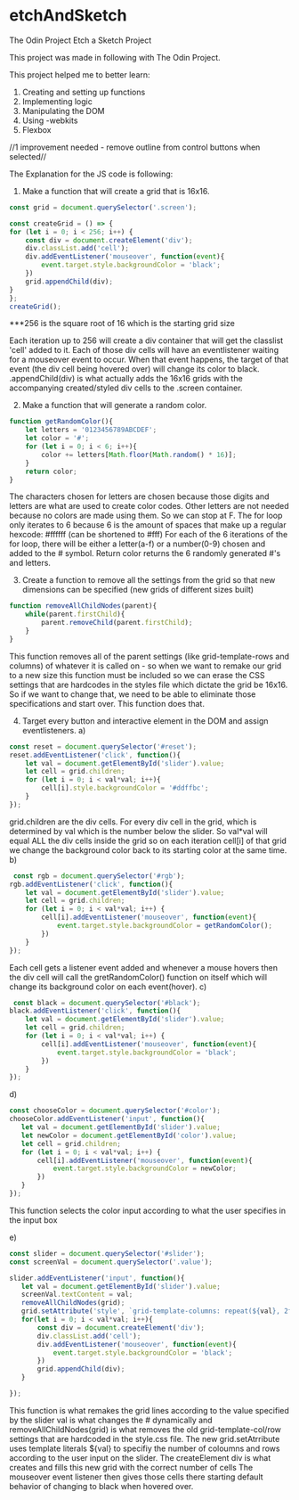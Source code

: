 # etchAndSketch
The Odin Project Etch a Sketch Project


This project was made in following with The Odin Project.

This project helped me to better learn:
1) Creating and setting up functions
2) Implementing logic
3) Manipulating the DOM
4) Using -webkits
5) Flexbox

//1 improvement needed - remove outline from control buttons when selected//

The Explanation for the JS code is following:

1) Make a function that will create a grid that is 16x16.

```JavaScript 
const grid = document.querySelector('.screen');

const createGrid = () => {
for (let i = 0; i < 256; i++) {
    const div = document.createElement('div');
    div.classList.add('cell');
    div.addEventListener('mouseover', function(event){
        event.target.style.backgroundColor = 'black';
    })
    grid.appendChild(div); 
}
};
createGrid();
```
***256 is the square root of 16 which is the starting grid size



Each iteration up to 256 will create a div container that will get the classlist 'cell' added to it. Each of those div cells will have an eventlistener waiting for a mouseover event to occur. When that event happens, the target of that event (the div cell being hovered over) will change its color to black. 
.appendChild(div) is what actually adds the 16x16 grids with the accompanying created/styled div cells to the .screen container.

2) Make a function that will generate a random color.

```JavaScript
function getRandomColor(){
    let letters = '0123456789ABCDEF';
    let color = '#';
    for (let i = 0; i < 6; i++){
        color += letters[Math.floor(Math.random() * 16)];
    }
    return color;
}
```
The characters chosen for letters are chosen because those digits and letters are what are used to create color codes. Other letters are not needed because no colors are made using them. So we can stop at F.
The for loop only iterates to 6 because 6 is the amount of spaces that make up a regular hexcode: #ffffff (can be shortened to #fff)
For each of the 6 iterations of the for loop, there will be either a letter(a-f) or a number(0-9) chosen and added to the # symbol.
Return color returns the 6 randomly generated #'s and letters.

3) Create a function to remove all the settings from the grid so that new dimensions can be specified (new grids of different sizes built)

```JavaScript
function removeAllChildNodes(parent){
    while(parent.firstChild){
        parent.removeChild(parent.firstChild);
    }
}
```
This function removes all of the parent settings (like grid-template-rows and columns) of whatever it is called on - so when we want to remake our grid to a new size this function must be included so we can erase the CSS settings that are hardcodes in the styles file which dictate the grid be 16x16. So if we want to change that, we need to be able to eliminate those specifications and start over. This function does that. 

4) Target every button and interactive element in the DOM and assign eventlisteners.
a)
```JavaScript
const reset = document.querySelector('#reset');
reset.addEventListener('click', function(){
    let val = document.getElementById('slider').value;
    let cell = grid.children;
    for (let i = 0; i < val*val; i++){
        cell[i].style.backgroundColor = '#ddffbc';
    }
});
```
grid.children are the div cells. For every div cell in the grid, which is determined by val which is the number below the slider. So val*val will equal ALL the div cells inside the grid so on each iteration cell[i] of that grid we change the background color back to its starting color at the same time. 
b)
```JavaScript
 const rgb = document.querySelector('#rgb');
rgb.addEventListener('click', function(){
    let val = document.getElementById('slider').value;
    let cell = grid.children;
    for (let i = 0; i < val*val; i++) {
        cell[i].addEventListener('mouseover', function(event){
            event.target.style.backgroundColor = getRandomColor();
        })
    }
});
 ```
 
 Each cell gets a listener event added and whenever a mouse hovers then the div cell will call the gretRandomColor() function on itself which will change its background color on each event(hover).
 c)
```JavaScript
 const black = document.querySelector('#black');
black.addEventListener('click', function(){
    let val = document.getElementById('slider').value;
    let cell = grid.children;
    for (let i = 0; i < val*val; i++) {
        cell[i].addEventListener('mouseover', function(event){
            event.target.style.backgroundColor = 'black';
        })
    }
});

 ```
 
 d)
 ```JavaScript
 const chooseColor = document.querySelector('#color');
chooseColor.addEventListener('input', function(){
    let val = document.getElementById('slider').value;
    let newColor = document.getElementById('color').value;
    let cell = grid.children;
    for (let i = 0; i < val*val; i++) {
        cell[i].addEventListener('mouseover', function(event){
            event.target.style.backgroundColor = newColor;
        })
    }
});
 ```
 This function selects the color input according to what the user specifies in the input box
 
 e)
 ```JavaScript
 const slider = document.querySelector('#slider');
const screenVal = document.querySelector('.value');

slider.addEventListener('input', function(){
    let val = document.getElementById('slider').value;
    screenVal.textContent = val;
    removeAllChildNodes(grid);
    grid.setAttribute('style', `grid-template-columns: repeat(${val}, 2fr); grid-template-rows: repeat(${val}, 2fr);`);
    for(let i = 0; i < val*val; i++){
        const div = document.createElement('div');
        div.classList.add('cell');
        div.addEventListener('mouseover', function(event){
            event.target.style.backgroundColor = 'black';
        })
        grid.appendChild(div);
    }

});
 ```
This function is what remakes the grid lines according to the value specified by the slider
val is what changes the # dynamically and removeAllChildNodes(grid) is what removes the old grid-template-col/row settings that are hardcoded in the style.css file.  The new grid.setAtrribute uses template literals ${val} to specifiy the number of coloumns and rows according to the user input on the slider.
The createElement div is what creates and fills this new grid with the correct number of cells
The mouseover event listener then gives those cells there starting default behavior of changing to black when hovered over. 

